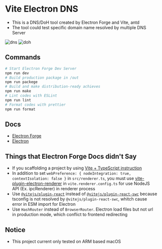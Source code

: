 # Vite Electron DNS

- This is a DNS/DoH tool created by Electron Forge and Vite, antd
- The tool could test specific domain name resolved by multiple DNS Server

![dns](dns.avif)
![doh](doh.avif)

## Commands

```sh
# Start Electron Forge Dev Server
npm run dev
# Build production package in /out
npm run packege
# Build and make distribution-ready achieves
npm run make
# Lint codes with ESLint
npm run lint
# Format codes with prettier
npm run format
```

## Docs

- [Electron Forge](https://www.electronforge.io/)
- [Electron](https://www.electronjs.org/)

## Things that Electron Forge Docs didn't Say

- If you scaffolding a project by using [Vite + TypeScript instruction](https://www.electronforge.io/templates/vite-+-typescript)
- In addition to set `webPreference: { nodeIntegration: true, contextIsolation: false }` in `src/renderer.ts`, you must use [vite-plugin-electron-renderer](https://github.com/electron-vite/vite-plugin-electron-renderer) in `vite.renderer.config.ts` for use NodeJS API (Ex. ipcRenderer) in renderer process
- Use [`@vitejs/plugin-react`](https://github.com/vitejs/vite-plugin-react/tree/main/packages/plugin-react#readme) instead of [`@vitejs/plugin-react-swc`](https://github.com/vitejs/vite-plugin-react-swc) because tsconfig is not resolved by `@vitejs/plugin-react-swc`, whitch cause error in ESM import for Electron
- Use `HashRouter` instead of `BrowserRouter`. Electron load files but not url in production mode, which conflict to frontend redirecting

## Notice

- This project current only tested on ARM based macOS

